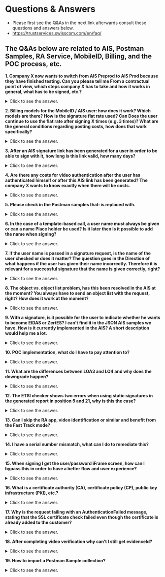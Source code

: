 # Questions & Answers 

  * Please first see the Q&As in the next link afterwards consult these questions and answers below.
  * https://trustservices.swisscom.com/en/faq/

## The Q&As below are related to AIS, Postman Samples, RA Service, MobileID, Billing, and the POC process, etc.

**1. Company X now wants to switch from AIS Preprod to AIS Prod because they have finished testing. Can you please tell me
From a contractual point of view, which steps company X has to take and how it works in general, what has to be signed, etc.?**

<details><summary>
  Click to see the answer. 
  </summary>

* Sales, in this case Marcel (Marcel.Kurz@swisscom.com), instructs us to draw up the desired contract:
* https://collaboration.swisscom.com/communities/swisscom-digital-certificate-services/SDCS_Collab/Forms/AllItems.aspx?RootFolder=%2Fcommunities%2Fswisscom%2Ddigital%2Dcertificate%2Dservices%2FSDCS%5FC5FAIS%10 5FOperations% 2FAuftr% C3% A4geSales & FolderCTID = 0x0120009F4F9BE777BD6F4F823759ED2E7DEC76 & View =% 7BE5CCB974% 2D9EE8% 2D4087% 2DAE09% 2DB90602A14D5E% 7D

* Furthermore, it must be clarified whether company X has a test account first.

</details>

**2. Billing models for the MobileID / AIS user: how does it work? Which models are there? How is the signature flat rate used? Can
Does the user continue to use the flat rate after signing X times (e.g. 3 times)? What are the general conditions regarding posting costs,
how does that work specifically?**

<details><summary>
  Click to see the answer. 
  </summary>

* The customer chooses the billing variant in the corresponding contract, but the option of billing per user / month is only available to resellers or when ordering via partners, for end customers there is only "per signature". You can find all contract templates in DMIS:
* https://internal.bizdocs.swisscom.com/dmis/start/SitePages/ProductDetail.aspx?PURL=https://internal.bizdocs.swisscom.com/dmis/1000255-All-in-Signing-Service

 </details>
 
**3. After an AIS signature link has been generated for a user in order to be able to sign with it, how long is this link valid, how many days?**
<details><summary>
  Click to see the answer. 
  </summary>
 
* If this means the SAS confirmation via SAS, you will find the answer in the Installation Guidance, Section 5.7.3: is configurable, the default is 10 minutes. I don't know more about it, because we don't have a SAS connection for our test environment and therefore don't test it.
* https://documents.swisscom.com/product/1000255-Digital_Signing_Service/Documents/Reference_Guide/Reference_Guide-All-in-Signing-Service-en.pdf
https://trustservices.swisscom.com/downloads/

</details>

**4. Are there any costs for video authentication after the user has authenticated himself or after this AIS link has been generated? The company X
wants to know exactly when there will be costs.**
<details><summary>
  Click to see the answer. 
  </summary>
 
* Please ask Marietta Heule (Marietta.Heule@swisscom.com) and / or Marcel (Marcel.Kurz@swisscom.com) in detail.

</details>

**5. Please check in the Postman samples that: is replaced with.**

<details><summary>
  Click to see the answer. 
  </summary>

* For example if you have in the Postman Sample: "sc: SignatureStandard" replace it with "sc.SignatureStandard".

</details>
 
**6. In the case of a template-based call, a user name must always be given or can a name Place holder be used? Is it later then
Is it possible to add the name when signing?**

<details><summary>
  Click to see the answer. 
  </summary>

* I assume you mean the placeholders for values from the RA evidence in the subject of on-demand signatures. Except for escaping based on the rules for DNs (RFC 2253), this is essentially a text replacement. The templates build on this and provide frequently used subjects with placeholders. You can find our documentation on this in Sections 5.9.2 and 5.9.3 in the Installation Guidance. Regarding your actual question: yes, you can put together a subject with placeholders and then assign your own value to GIVENNAME or CN.
* https://documents.swisscom.com/product/1000255-Digital_Signing_Service/Documents/Reference_Guide/Reference_Guide-All-in-Signing-Service-en.pdf
</details>
 
**7. If the user name is passed in a signature request, is the name of the user checked or does it matter? The question goes in the
Direction of what happens if the user has given their name incorrectly. Therefore it is relevant for a successful signature that the name is given correctly, right?**

<details><summary>
  Click to see the answer. 
  </summary>

* There are two tests: On the one hand, the finished subject must match the DN pattern of the on-demand service. If it is a qualified signature, the subject is also given to the RAS for verification ("Evidence Verify Call"). How your DN patterns look like and what exactly the RAS checks can be found here under Smart Registration Service.
* https://trustservices.swisscom.com/downloads/

</details>

**8. The object vs. object list problem, has this been resolved in the AIS at the moment? You always have to send an object list with the request, right?
How does it work at the moment?**

<details><summary>
  Click to see the answer. 
  </summary>

* No. Everything is the same in AIS. As far as I know, there is a workaround for this in the PDFBox Client.
* It's not about the request, but about the response. In the scheme for this there are some properties that are a list - for example the list of the created signatures or the list of OCSP and CRL. Depending on whether it contains zero, one or more elements, the property is serialized in JSON as a single value or as a list of values. But it should always be a list. If I want to work with the respective property as a client, I always have to first check whether it is a single value or a list of values. That's not the end of the world, but it's cumbersome and annoying. This problem does not exist with SOAP.

</details>
 
**9. With a signature, is it possible for the user to indicate whether he wants to become EIDAS or ZertES? I can't find it in the JSON AIS samples we have.
How is it currently implemented in the AIS? A short description would help me a lot.**

<details><summary>
  Click to see the answer. 
  </summary>

* The client selects an on-demand service for the signature. This refers to a CA server. The level of assurance and the jurisdiction for the signature are derived from the name of this CA server. How is described, among other things, in the Admin UI User Manual, Section 3.4.1. The "Data Flow Issues" currently being processed by us want to change exactly that, so that these properties are no longer defined by naming conventions, but instead end up explicitly in the database. According to the previous statement, you cannot select EIDAS or ZertES, it will certainly be adjustable later.

</details>

**10. POC implementation, what do I have to pay attention to?**

<details><summary>
  Click to see the answer. 
  </summary>

* I have to do a video registration, so I can only sign in the EU.
* This is done here.
* https://trustservices.swisscom.com/en/smart-registration-service/
* I have to register in the Swisscom Shop, so I can then also sign in Switzerland.

</details>

**11. What are the differences between LOA3 and LO4 and why does the downgrade happen?**
<details><summary>
  Click to see the answer. 
  </summary>
 
* LOA3 enables advanced signature

* LOA4 enables a qualified signature

* The reasons for a downgrade from LOA 4 to LOA 3 can be: The identification is older than 5 years, The ID document that was used for identification has expired (the user receives an SMS as a warning 30 days and 90 days beforehand), and The user has changed his means of authentication since the identification

* Change of authentication means means: Change password (link "Forgotten Password"), SIM change, MID reset (without recovery code), MID APP installed and activated (without recovery code), SIM card contract change (without recovery code)
 
</details>

**12. The ETSI checker shows two errors when using static signatures in the generated report in position 5 and 21, why is this the case?**
<details><summary>
  Click to see the answer. 
  </summary>
 
  * ETSI report link, see under PAdES-signature-1, then Full Report. Note: this link works if you are loggedin your ETSI checker account.
https://signatures-conformance-checker.etsi.org/protected/PAdESConf/TestCases/pstoia_ea473cb707cf41e1/localdoc1signed20210421121619timestamp/index.html
 
* The ETSI Signature Conformance Checker does the following (as per their homepage): https://eur03.safelinks.protection.outlook.com/?url=https%3A%2F%2Fsignatures-conformance-checker.etsi.org%2Fpub%2Findex.php&data=04%7C01%7CPaul.Muntean%40swisscom.com%7Cb8b18dbf28584312b2b308d91f7c15a0%7C364e5b87c1c7420d9beec35d19b557a1%7C1%7C0%7C637575440056859327%7CUnknown%7CTWFpbGZsb3d8eyJWIjoiMC4wLjAwMDAiLCJQIjoiV2luMzIiLCJBTiI6Ik1haWwiLCJXVCI6Mn0%3D%7C1000&sdata=G2QJbPyJOeSZ9Or2M0uZpIF620boeAPf%2FcwLNj85P50%3D&reserved=0

 * The tool performs conformance tests on: XadES, CadES, ASiC, PAdES
 * Verify the conformity of the ETSI Advanced Electronic Signatures
 * It checks the structure of the AdES signature versus the ETSI Specifications

 * When signing the document with a timestamp signature, the resulting document has just a timestamp signature, not an xAdES (Advanced Electronic) signature. Therefore, the checker correctly complains that a timestampped-only document does not conform to the expected signature:

 **Error 5:** 
 * Location-{CodeTest}:SubFilter-{CheckIfValueIsOneOfDefined}
 * Found value: 'ETSI.RFC3161''. Allowed values: adbe.pkcs7.detached,adbe.pkcs7.sha1,ETSI.CAdES.detached
 * This is because the timestamp signature is of type “ETSI.RFC3161”, which is not one of the ones listed above.

 **Error 21:**
 * Location-{CodeTest}:Contents/CAdESSignature-{VerifyCMSOrCAdESWithinPAdES}
 * The CRYPTOGRAPHIC VERIFICATION of the SIGNATURE whose certificate has been issued by "CN=Swisscom TSS CA 4.1,OU=Digital Certificate Services,2.5.4.97=VATAT-U64741248,O=Swisscom IT Services Finance S.E.,C=AT" to "CN=Swisscom TSU 4.1,OU=Digital Certificate Services,O=Swisscom IT Services Finance S.E.,2.5.4.97=VATAT-U64741248,C=AT", and whose serial number is 70191010760937081556668692045972174202, HAS FAILED. Additional details follow: message-digest attribute value does not match calculated value
 
 * This is because the timestampped content is not a CAdES signature content format.

 * So, in conclusion, the timestamping of a document is a particular case of signing a document. The ETSI Checker is not to be used for this specific use case. All the other types of signatures should render all-green reports in the checker.

 
</details>

**13. Can I skip the RA app, video identification or similar and benefit from the Fast Track mode?**

<details><summary>
  Click to see the answer. 
  </summary>
 
 * Short answer, yes, see details below.
 * Use to check the PDFs with the ETSI checker: https://signatures-conformance-checker.etsi.org/pub/index.php
 * Business/ Availability: Fast Track Mode (AES)
 * only for +41 numbers/ only for swiss mobile users
 * NO support for non-+41-users within EU
 * no need to get identified via RA APP, Video or similar
 * Technically, how to setup, see below.
 
  * (NA) A.	On request, the signatory receives the document to be signed displayed in full and downloadable before the declaration of intent requesting a signature and after signature, and therefore can be sure that this specific document is signed. This is an obliged requirement!
 
  * (NA) B.	The signatory is informed before or during the expression of will that the signature is an "advanced" signature. This is an obliged requirement!
 
 	* C.	The subscriber acknowledges that a signature can only be executed after acceptance of the terms of use. The terms of use must be shown to the signatory and accepted before the first signing. The signatory must state that it has read, understood and accepted the terms. An opt-in method (e.g. tick box) should be used. Always the latest version of the terms should be shown by use of the following link: https://www.swissdigicert.ch/sdcs/portal/open_pdf?file=english%2FEN_Terms_and_Conditions_CH_pers.pdf 
 
 	* D.	The subscriber application ensures that it has been checked beforehand (e.g. when registering for the account) that the person signing possesses the mobile phone number that will be used later. This can be ensured, for example, by checking the phone number specified by the signer during registration via an SMS service (does not have to be Swisscom SMS service).
 	
* 1.1	Contents of the signature: Signature certificate
* The distinguished name in the signature certificate is as follows:

* cn=<Mobile number of the signatory with prefix "417">

* pseudonym=<Mobile number of the signatory with prefix "417">

* c="CH"

* serialnumber=<current date with format yyyymmdd-<Mobile number of the signatory with prefix "417">>

* a)	You will test the settings at your Test Account (see description below), in addition with the pdfbox examples of Paul
* b)	4.1.3 Own Registration Method with Session Token/OTP only 
* c)	Intentional use: The easiest and fastest way to test the connection to the All-in-signing service. No RA app or Smart Registration Service is used for identification, or you do not want test without identification of the RA app or Smart Registration Service during the test phase and first test the signature connection only. A 1-factor procedure (SMS with one-time password) is used for signature release, which would only be suitable for the use of advanced signatures. Or you plan to use another second factor. 
* d)	Access to the test account jurisdiction CH (ZertES) with the following claimed ID: 
* e)	ais-90days-trial-OTP:OnDemand-Advanced4 
* f)	Access to the test account jurisdiction EU (eIDAS) with the following claimed ID: 
* g)	ais-90days-trial-OTP:OnDemand-Advanced-EU
* h)	we will configure “OTP-only“ for your productive FES Account
 </details>

 **14. I have a serial number mismatch, what can I do to remediate this?**
 <details><summary>
  Click to see the answer. 
  </summary>
  
  * A serial number is related to each customer evidence which we store in our back-end.
  
  * Once the password was changed due to, for example, a password reset, or the MobileID app was reinstaled then a serial number mismatch can appear. This means that the serial number is no longer associated to the customer evidence which we store for that particular customer.
  
  * Remediation: the user has to re-identify himself.
  
  https://srsident.trustservices.swisscom.com/en/
  </details>
 
  **15. When signing I get the user/password iFrame screen, how can I bypass this in order to have a better flow and user experience?**
 <details><summary>
  Click to see the answer. 
  </summary>
  
  * In general we recommend to use MobileID instead of PWD/OTP.
  
  * The password for loggin in case of PWD/OTP can be obtained after confirming the Email the user received with the TCs. The password can at this moment be also reseted.
  
  * You need to activate your MobileID app, this works outside of Switzerland too.
  https://www.mobileid.ch/en
  
  * See also the FAQs under "Mobile ID SIM Card / eSIM"
  https://www.mobileid.ch/en/faq
  
  * After you register with MobileID, accept the TCs (as mentioned above, the user sets his password at this step) and do the SRS video identification you can sign and the user/password screen will be not shown anymore.
  
  </details>
 
  **16. What is a certificate authority (CA), certificate policy (CP), public key infrastructure (PKI), etc.?**
 <details><summary>
  Click to see the answer. 
  </summary>
  
  * A good resource to look this up is here available.
  
  https://pki.goog/faq/#faq-32
  </details>
 
   **17. Why is the request failing with an AuthenticationFailed message, stating that the SSL certificate check failed even though the certificate is already added to the customer?**
 <details><summary>
  Click to see the answer. 
  </summary>
  
  * In case of using an application to send the request, please make sure that the certificate is not included as a ssl-client-cert header, as the WAF automatically strips any certificate provided in this way.
  </details>
 
  **18. After completing video verification why can't I still get evidenceId?**
 <details><summary>
  Click to see the answer. 
  </summary>
  
 * Wait an hour and you should receive SMS with a link, please follow the link to complete process. After this you are fully verified.
 </details>
 
  **19. How to import a Postman Sample collection?**
<details><summary>
  Click to see the answer. 
  </summary>
 
 * Fork our Postman sample repository, download Postman https://www.postman.com/, then click Import and choose "Code repository", next choose Github and lastly select the forked repository.
 </details>
